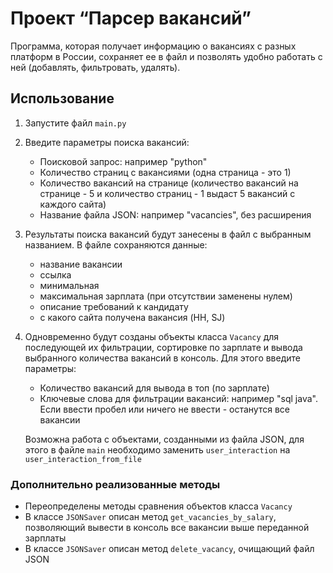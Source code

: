 # Проект “Парсер вакансий”

Программа, которая получает информацию о вакансиях с разных платформ в России, 
сохраняет ее в файл и позволять удобно работать с ней (добавлять, фильтровать, удалять).

## Использование

1. Запустите файл `main.py`

2. Введите параметры поиска вакансий:

   - Поисковой запрос: например "python" 
   - Количество страниц с вакансиями (одна страница - это 1)
   - Количество вакансий на странице (количество вакансий на странице - 5
     и количество страниц - 1 выдаст 5 вакансий с каждого сайта)
   - Название файла JSON: например "vacancies", без расширения


3. Результаты поиска вакансий будут занесены в файл с выбранным названием.
   В файле сохраняются данные: 
   - название вакансии
   - ссылка
   - минимальная
   - максимальная зарплата (при отсутствии заменены нулем)
   - описание требований к кандидату 
   - с какого сайта получена вакансия (HH, SJ)


4. Одновременно будут созданы объекты класса `Vacancy` для последующей
   их фильтрации, сортировке по зарплате и вывода выбранного количества
   вакансий в консоль.
   Для этого введите параметры:
   - Количество вакансий для вывода в топ (по зарплате)
   - Ключевые слова для фильтрации вакансий: например "sql java".
     Если ввести пробел или ничего не ввести - останутся все вакансии
   
   Возможна работа с объектами, созданными из файла JSON, для этого
   в файле `main` необходимо заменить `user_interaction` на `user_interaction_from_file`

### Дополнительно реализованные методы
   - Переопределены методы сравнения объектов класса `Vacancy` 
   - В классе `JSONSaver` описан метод `get_vacancies_by_salary`, 
     позволяющий вывести в консоль все вакансии выше переданной зарплаты
   - В классе `JSONSaver` описан метод  `delete_vacancy`, очищающий файл JSON
